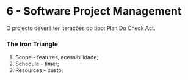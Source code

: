 # 6 - Software Project Management

O projecto deverá ter iterações do tipo: Plan Do Check Act.

### The Iron Triangle

1. Scope - features, acessibilidade;
2. Schedule - timer;
3. Resources - custo;

